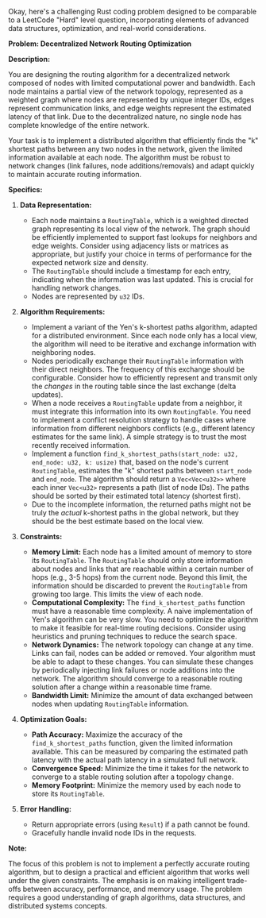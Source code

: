 Okay, here's a challenging Rust coding problem designed to be comparable to a LeetCode "Hard" level question, incorporating elements of advanced data structures, optimization, and real-world considerations.

**Problem: Decentralized Network Routing Optimization**

**Description:**

You are designing the routing algorithm for a decentralized network composed of nodes with limited computational power and bandwidth. Each node maintains a partial view of the network topology, represented as a weighted graph where nodes are represented by unique integer IDs, edges represent communication links, and edge weights represent the estimated latency of that link. Due to the decentralized nature, no single node has complete knowledge of the entire network.

Your task is to implement a distributed algorithm that efficiently finds the "k" shortest paths between any two nodes in the network, given the limited information available at each node. The algorithm must be robust to network changes (link failures, node additions/removals) and adapt quickly to maintain accurate routing information.

**Specifics:**

1.  **Data Representation:**

    *   Each node maintains a `RoutingTable`, which is a weighted directed graph representing its local view of the network. The graph should be efficiently implemented to support fast lookups for neighbors and edge weights.  Consider using adjacency lists or matrices as appropriate, but justify your choice in terms of performance for the expected network size and density.
    *   The `RoutingTable` should include a timestamp for each entry, indicating when the information was last updated. This is crucial for handling network changes.
    *  Nodes are represented by `u32` IDs.

2.  **Algorithm Requirements:**

    *   Implement a variant of the Yen's k-shortest paths algorithm, adapted for a distributed environment.  Since each node only has a local view, the algorithm will need to be iterative and exchange information with neighboring nodes.
    *   Nodes periodically exchange their `RoutingTable` information with their direct neighbors. The frequency of this exchange should be configurable.  Consider how to efficiently represent and transmit only the *changes* in the routing table since the last exchange (delta updates).
    *   When a node receives a `RoutingTable` update from a neighbor, it must integrate this information into its own `RoutingTable`.  You need to implement a conflict resolution strategy to handle cases where information from different neighbors conflicts (e.g., different latency estimates for the same link).  A simple strategy is to trust the most recently received information.
    *   Implement a function `find_k_shortest_paths(start_node: u32, end_node: u32, k: usize)` that, based on the node's current `RoutingTable`, estimates the "k" shortest paths between `start_node` and `end_node`. The algorithm should return a `Vec<Vec<u32>>` where each inner `Vec<u32>` represents a path (list of node IDs). The paths should be sorted by their estimated total latency (shortest first).
    *   Due to the incomplete information, the returned paths might not be truly the *actual* k-shortest paths in the global network, but they should be the best estimate based on the local view.

3.  **Constraints:**

    *   **Memory Limit:** Each node has a limited amount of memory to store its `RoutingTable`. The `RoutingTable` should only store information about nodes and links that are reachable within a certain number of hops (e.g., 3-5 hops) from the current node. Beyond this limit, the information should be discarded to prevent the `RoutingTable` from growing too large. This limits the view of each node.
    *   **Computational Complexity:** The `find_k_shortest_paths` function must have a reasonable time complexity.  A naive implementation of Yen's algorithm can be very slow. You need to optimize the algorithm to make it feasible for real-time routing decisions.  Consider using heuristics and pruning techniques to reduce the search space.
    *   **Network Dynamics:** The network topology can change at any time. Links can fail, nodes can be added or removed. Your algorithm must be able to adapt to these changes. You can simulate these changes by periodically injecting link failures or node additions into the network.  The algorithm should converge to a reasonable routing solution after a change within a reasonable time frame.
    *   **Bandwidth Limit:** Minimize the amount of data exchanged between nodes when updating `RoutingTable` information.

4.  **Optimization Goals:**

    *   **Path Accuracy:** Maximize the accuracy of the `find_k_shortest_paths` function, given the limited information available.  This can be measured by comparing the estimated path latency with the actual path latency in a simulated full network.
    *   **Convergence Speed:** Minimize the time it takes for the network to converge to a stable routing solution after a topology change.
    *   **Memory Footprint:** Minimize the memory used by each node to store its `RoutingTable`.

5.  **Error Handling:**
    *   Return appropriate errors (using `Result`) if a path cannot be found.
    *   Gracefully handle invalid node IDs in the requests.

**Note:**

The focus of this problem is not to implement a perfectly accurate routing algorithm, but to design a practical and efficient algorithm that works well under the given constraints.  The emphasis is on making intelligent trade-offs between accuracy, performance, and memory usage. The problem requires a good understanding of graph algorithms, data structures, and distributed systems concepts.
